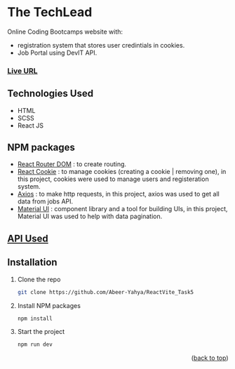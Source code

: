 <a name="readme-top"></a>

# The TechLead
Online Coding Bootcamps website with:

- registration system that stores user credintials in cookies.
- Job Portal using DevIT API.

### [Live URL](https://abeer-yahya.github.io/)

## Technologies Used

- HTML
- SCSS
- React JS

## NPM packages

- [React Router DOM](https://www.npmjs.com/package/react-router-dom) : to create routing.
- [React Cookie](https://www.npmjs.com/package/react-cookie) : to manage cookies (creating a cookie | removing one), in this project, cookies were used to manage users and registeration system.
- [Axios](https://www.npmjs.com/package/axios) : to make http requests, in this project, axios was used to get all data from jobs API.
- [Material UI](https://mui.com/material-ui/getting-started/installation/) : component library and a tool for building UIs, in this project, Material UI was used to help with data pagination.

## [API Used](https://devitjobs.us/api/jobsLight)

## Installation

1. Clone the repo
   ```sh
   git clone https://github.com/Abeer-Yahya/ReactVite_Task5
   ```
2. Install NPM packages
   ```sh
   npm install
   ```
3. Start the project
   ```sh
   npm run dev
   ```

<p align="right">(<a href="#readme-top">back to top</a>)</p>
